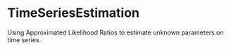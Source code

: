 # TimeSeriesEstimation
Using Approximated Likelihood Ratios to estimate unknown parameters on time series.
